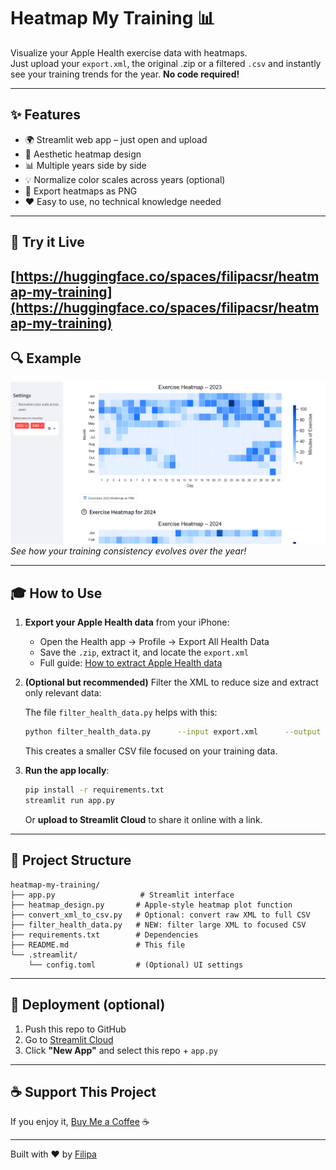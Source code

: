 # Heatmap My Training 📊

Visualize your Apple Health exercise data with heatmaps.  
Just upload your `export.xml`, the original .zip or a filtered `.csv` and instantly see your training trends for the year. **No code required!**

---

## ✨ Features

* 🌍 Streamlit web app – just open and upload  
* 🔢 Aesthetic heatmap design  
* 📊 Multiple years side by side  
* 💡 Normalize color scales across years (optional)  
* 📂 Export heatmaps as PNG  
* ❤️ Easy to use, no technical knowledge needed  

---

## 🔄 Try it Live

[https://huggingface.co/spaces/filipacsr/heatmap-my-training](https://huggingface.co/spaces/filipacsr/heatmap-my-training)
---

## 🔍 Example

![Example heatmap](examples/example.png)  
*See how your training consistency evolves over the year!*

---

## 🎓 How to Use

1. **Export your Apple Health data** from your iPhone:

   * Open the Health app → Profile → Export All Health Data  
   * Save the `.zip`, extract it, and locate the `export.xml`  
   * Full guide: [How to extract Apple Health data](https://medium.com/@filipacsr/how-to-extract-and-analyze-apple-health-data-with-r-7d28029d22bd)

2. **(Optional but recommended)** Filter the XML to reduce size and extract only relevant data:

   The file `filter_health_data.py` helps with this:
   ```bash
   python filter_health_data.py      --input export.xml      --output filtered_data.csv      --types HKWorkoutType HKQuantityTypeIdentifierDistanceWalkingRunning
   ```
   This creates a smaller CSV file focused on your training data.

3. **Run the app locally**:
   ```bash
   pip install -r requirements.txt
   streamlit run app.py
   ```

   Or **upload to Streamlit Cloud** to share it online with a link.

---

## 📁 Project Structure

```
heatmap-my-training/
├── app.py                   # Streamlit interface
├── heatmap_design.py       # Apple-style heatmap plot function
├── convert_xml_to_csv.py   # Optional: convert raw XML to full CSV
├── filter_health_data.py   # NEW: filter large XML to focused CSV
├── requirements.txt        # Dependencies
├── README.md               # This file
└── .streamlit/
    └── config.toml         # (Optional) UI settings
```

---

## 🚀 Deployment (optional)

1. Push this repo to GitHub  
2. Go to [Streamlit Cloud](https://streamlit.io/cloud)  
3. Click **"New App"** and select this repo + `app.py`

---

## ☕ Support This Project

If you enjoy it, [Buy Me a Coffee](https://www.buymeacoffee.com/filipacsr) ☕

---

Built with ❤️ by [Filipa](https://medium.com/@filipacsr)

